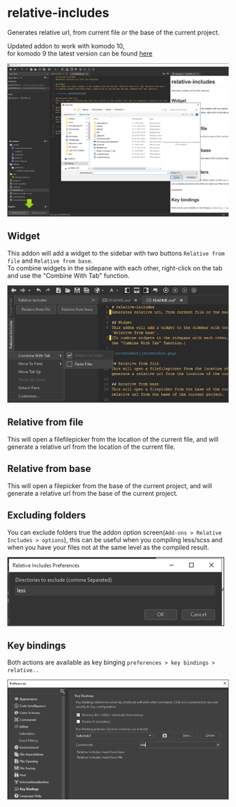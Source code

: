 # relative-includes
Generates relative url, from current file or the base of the current project.

Updated addon to work with komodo 10,  
for komodo 9 the latest version can be found [here](https://github.com/babobski/relative-includes/releases/tag/1.1)

![screenshot](screenshot.png)

## Widget
This addon will add a widget to the sidebar with two buttons `Relative from file` and `Relative from base`.  
To combine widgets in the sidepane with each other, right-click on the tab and use the "Combine With Tab" function.

![screenshot](screenshot1.png)

## Relative from file
This will open a filefilepicker from the location of the current file, and will generate a relative url from the location of the current file.

## Relative from base
This will open a filepicker from the base of the current project, and will generate a relative url from the base of the current project.

## Excluding folders
You can exclude folders true the addon option screen(`Add-ons > Relative Includes > options`), this can be useful when you compiling less/scss and when you have your files not at the same level as the compiled result.

![screenshot](screenshot2.png)

## Key bindings
Both actions are available as key binging `preferences > key bindings > relative..`

![screenshot](screenshot3.png)
